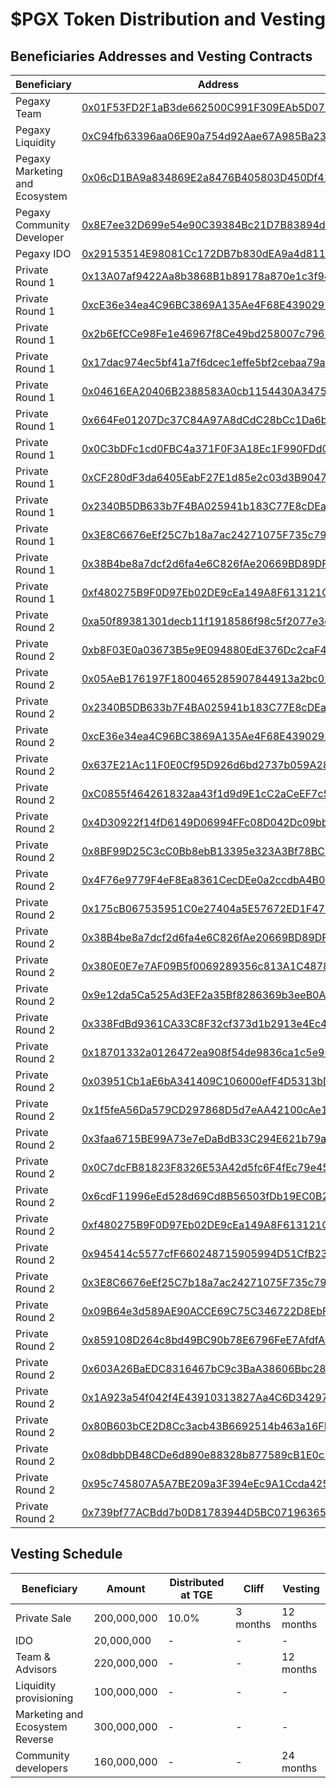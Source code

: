 # $PGX Token Distribution and Vesting

## Beneficiaries Addresses and Vesting Contracts 
Beneficiary  | Address | Contract
-|-|-
Pegaxy Team | [0x01F53FD2F1aB3de662500C991F309EAb5D075a40](https://polygonscan.com/address/0x01F53FD2F1aB3de662500C991F309EAb5D075a40) | - |
Pegaxy Liquidity | [0xC94fb63396aa06E90a754d92Aae67A985Ba23ab7](https://polygonscan.com/address/0xC94fb63396aa06E90a754d92Aae67A985Ba23ab7) | Distributed |
Pegaxy Marketing and Ecosystem | [0x06cD1BA9a834869E2a8476B405803D450Df41167](https://polygonscan.com/address/0x06cD1BA9a834869E2a8476B405803D450Df41167) | Distributed |
Pegaxy Community Developer | [0x8E7ee32D699e54e90C39384Bc21D7B83894dCF91](https://polygonscan.com/address/0x8E7ee32D699e54e90C39384Bc21D7B83894dCF91) | Distributed |
Pegaxy IDO | [0x29153514E98081Cc172DB7b830dEA9a4d811A584](https://polygonscan.com/address/0x29153514E98081Cc172DB7b830dEA9a4d811A584) | Distributed |
Private Round 1 | [0x13A07af9422Aa8b3868B1b89178a870e1c3f9424](https://polygonscan.com/address/0x13A07af9422Aa8b3868B1b89178a870e1c3f9424) | - |
Private Round 1 | [0xcE36e34ea4C96BC3869A135Ae4F68E439029254b](https://polygonscan.com/address/0xcE36e34ea4C96BC3869A135Ae4F68E439029254b) | - |
Private Round 1 | [0x2b6EfCCe98Fe1e46967f8Ce49bd258007c796945](https://polygonscan.com/address/0x2b6EfCCe98Fe1e46967f8Ce49bd258007c796945) | - |
Private Round 1 | [0x17dac974ec5bf41a7f6dcec1effe5bf2cebaa79a](https://polygonscan.com/address/0x17dac974ec5bf41a7f6dcec1effe5bf2cebaa79a) | - |
Private Round 1 | [0x04616EA20406B2388583A0cb1154430A34753dF7](https://polygonscan.com/address/0x04616EA20406B2388583A0cb1154430A34753dF7) | - |
Private Round 1 | [0x664Fe01207Dc37C84A97A8dCdC28bCc1Da6bEE57](https://polygonscan.com/address/0x664Fe01207Dc37C84A97A8dCdC28bCc1Da6bEE57) | - |
Private Round 1 | [0x0C3bDFc1cd0FBC4a371F0F3A18Ec1F990FDd0d39](https://polygonscan.com/address/0x0C3bDFc1cd0FBC4a371F0F3A18Ec1F990FDd0d39) | - |
Private Round 1 | [0xCF280dF3da6405EabF27E1d85e2c03d3B9047309](https://polygonscan.com/address/0xCF280dF3da6405EabF27E1d85e2c03d3B9047309) | - |
Private Round 1 | [0x2340B5DB633b7F4BA025941b183C77E8cDEa5134](https://polygonscan.com/address/0x2340B5DB633b7F4BA025941b183C77E8cDEa5134) | - |
Private Round 1 | [0x3E8C6676eEf25C7b18a7ac24271075F735c79A16](https://polygonscan.com/address/0x3E8C6676eEf25C7b18a7ac24271075F735c79A16) | - |
Private Round 1 | [0x38B4be8a7dcf2d6fa4e6C826fAe20669BD89DF2c](https://polygonscan.com/address/0x38B4be8a7dcf2d6fa4e6C826fAe20669BD89DF2c) | - |
Private Round 1 | [0xf480275B9F0D97Eb02DE9cEa149A8F613121C588](https://polygonscan.com/address/0xf480275B9F0D97Eb02DE9cEa149A8F613121C588) | - |
Private Round 2 | [0xa50f89381301decb11f1918586f98c5f2077e3ca](https://polygonscan.com/address/0xa50f89381301decb11f1918586f98c5f2077e3ca) | - |
Private Round 2 | [0xb8F03E0a03673B5e9E094880EdE376Dc2caF4286](https://polygonscan.com/address/0xb8F03E0a03673B5e9E094880EdE376Dc2caF4286) | - |
Private Round 2 | [0x05AeB176197F1800465285907844913a2bc02e75](https://polygonscan.com/address/0x05AeB176197F1800465285907844913a2bc02e75) | - |
Private Round 2 | [0x2340B5DB633b7F4BA025941b183C77E8cDEa5134](https://polygonscan.com/address/0x2340B5DB633b7F4BA025941b183C77E8cDEa5134) | - |
Private Round 2 | [0xcE36e34ea4C96BC3869A135Ae4F68E439029254b](https://polygonscan.com/address/0xcE36e34ea4C96BC3869A135Ae4F68E439029254b) | - |
Private Round 2 | [0x637E21Ac11F0E0Cf95D926d6bd2737b059A2858a](https://polygonscan.com/address/0x637E21Ac11F0E0Cf95D926d6bd2737b059A2858a) | - |
Private Round 2 | [0xC0855f464261832aa43f1d9d9E1cC2aCeEF7c54b](https://polygonscan.com/address/0xC0855f464261832aa43f1d9d9E1cC2aCeEF7c54b) | - |
Private Round 2 | [0x4D30922f14fD6149D06994FFc08D042Dc09bbd42](https://polygonscan.com/address/0x4D30922f14fD6149D06994FFc08D042Dc09bbd42) | - |
Private Round 2 | [0x8BF99D25C3cC0Bb8ebB13395e323A3Bf78BC2d48](https://polygonscan.com/address/0x8BF99D25C3cC0Bb8ebB13395e323A3Bf78BC2d48) | - |
Private Round 2 | [0x4F76e9779F4eF8Ea8361CecDEe0a2ccdbA4B06ba](https://polygonscan.com/address/0x4F76e9779F4eF8Ea8361CecDEe0a2ccdbA4B06ba) | - |
Private Round 2 | [0x175cB067535951C0e27404a5E57672ED1F477440](https://polygonscan.com/address/0x175cB067535951C0e27404a5E57672ED1F477440) | - |
Private Round 2 | [0x38B4be8a7dcf2d6fa4e6C826fAe20669BD89DF2c](https://polygonscan.com/address/0x38B4be8a7dcf2d6fa4e6C826fAe20669BD89DF2c) | - |
Private Round 2 | [0x380E0E7e7AF09B5f0069289356c813A1C4878fe0](https://polygonscan.com/address/0x380E0E7e7AF09B5f0069289356c813A1C4878fe0) | - |
Private Round 2 | [0x9e12da5Ca525Ad3EF2a35Bf8286369b3eeB0A0d2](https://polygonscan.com/address/0x9e12da5Ca525Ad3EF2a35Bf8286369b3eeB0A0d2) | - |
Private Round 2 | [0x338FdBd9361CA33C8F32cf373d1b2913e4Ec4540](https://polygonscan.com/address/0x338FdBd9361CA33C8F32cf373d1b2913e4Ec4540) | - |
Private Round 2 | [0x18701332a0126472ea908f54de9836ca1c5e9679](https://polygonscan.com/address/0x18701332a0126472ea908f54de9836ca1c5e9679) | - |
Private Round 2 | [0x03951Cb1aE6bA341409C106000efF4D5313bD319](https://polygonscan.com/address/0x03951Cb1aE6bA341409C106000efF4D5313bD319) | - |
Private Round 2 | [0x1f5feA56Da579CD297868D5d7eAA42100cAe17f5](https://polygonscan.com/address/0xf480275B9F0D97Eb02DE9cEa149A8F613121C588) | - |
Private Round 2 | [0x3faa6715BE99A73e7eDaBdB33C294E621b79a26F](https://polygonscan.com/address/0x3faa6715BE99A73e7eDaBdB33C294E621b79a26F) | - |
Private Round 2 | [0x0C7dcFB81823F8326E53A42d5fc6F4fEc79e4547](https://polygonscan.com/address/0x0C7dcFB81823F8326E53A42d5fc6F4fEc79e4547) | - |
Private Round 2 | [0x6cdF11996eEd528d69Cd8B56503fDb19EC0B2977](https://polygonscan.com/address/0x6cdF11996eEd528d69Cd8B56503fDb19EC0B2977) | - |
Private Round 2 | [0xf480275B9F0D97Eb02DE9cEa149A8F613121C588](https://polygonscan.com/address/0xf480275B9F0D97Eb02DE9cEa149A8F613121C588) | - |
Private Round 2 | [0x945414c5577cfF660248715905994D51CfB23625](https://polygonscan.com/address/0x945414c5577cfF660248715905994D51CfB23625) | - |
Private Round 2 | [0x3E8C6676eEf25C7b18a7ac24271075F735c79A16](https://polygonscan.com/address/0x3E8C6676eEf25C7b18a7ac24271075F735c79A16) | - |
Private Round 2 | [0x09B64e3d589AE90ACCE69C75C346722D8EbFB65D](https://polygonscan.com/address/0x09B64e3d589AE90ACCE69C75C346722D8EbFB65D) | - |
Private Round 2 | [0x859108D264c8bd49BC90b78E6796FeE7AfdfAC63](https://polygonscan.com/address/0x859108D264c8bd49BC90b78E6796FeE7AfdfAC63) | - |
Private Round 2 | [0x603A26BaEDC8316467bC9c3BaA38606Bbc286697](https://polygonscan.com/address/0x603A26BaEDC8316467bC9c3BaA38606Bbc286697) | - |
Private Round 2 | [0x1A923a54f042f4E43910313827Aa4C6D3429756D](https://polygonscan.com/address/0x1A923a54f042f4E43910313827Aa4C6D3429756D) | - |
Private Round 2 | [0x80B603bCE2D8Cc3acb43B6692514b463a16FB425](https://polygonscan.com/address/0x80B603bCE2D8Cc3acb43B6692514b463a16FB425) | - |
Private Round 2 | [0x08dbbDB48CDe6d890e88328b877589cB1E0c3680](https://polygonscan.com/address/0x08dbbDB48CDe6d890e88328b877589cB1E0c3680) | - |
Private Round 2 | [0x95c745807A5A7BE209a3F394eEc9A1Ccda4251F4](https://polygonscan.com/address/0x95c745807A5A7BE209a3F394eEc9A1Ccda4251F4) | - |
Private Round 2 | [0x739bf77ACBdd7b0D81783944D5BC07196365B26d](https://polygonscan.com/address/0x739bf77ACBdd7b0D81783944D5BC07196365B26d) | - |


##  Vesting Schedule 
Beneficiary  | Amount |  Distributed at TGE  | Cliff  | Vesting
-|-|-|-|-
Private Sale  |  200,000,000 |  10.0%  |3 months  | 12 months
IDO |    20,000,000 |  - |  -  | -
Team & Advisors | 220,000,000 | - | - | 12 months
Liquidity provisioning  |  100,000,000 | -  |  -  | -
Marketing and Ecosystem Reverse | 300,000,000 | - | - | -
Community developers | 160,000,000 | - | - | 24 months